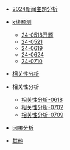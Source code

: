 <!-- docs/_sidebar.md -->
- [2024新闻主题分析](/2024新闻主题分析/README.md)
- [k线预测](/K线预测/README.md)
  
  - [24-0518开题](/K线预测/24-0518开题.md)
  - [24-0521](/K线预测/24-0521.md)
  - [24-0619](/K线预测/24-0619.md)
  - [24-0624](/K线预测/24-0624.md)
  - [24-0710](/K线预测/24-0710.md)
  
- [相关性分析](/相关性分析/README.md)
- 相关性分析
  - [相关性分析-0618](/相关性分析/0618.md)
  - [相关性分析-0702](/相关性分析/0702.md)
  - [相关性分析-0709](/相关性分析/0709.md)
- [因果分析](/因果分析/README.md)
- [其他](/Jaccard距离介绍/Jaccard距离介绍.md)
